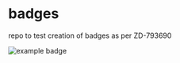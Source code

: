 # badges
repo to test creation of badges as per ZD-793690

![example badge](https://github.com/cpintado-org/badges/workflows/Manual%20workflow/badge.svg)

